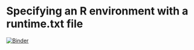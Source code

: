 # Specifying an R environment with a runtime.txt file

[![Binder](https://mybinder.org/badge_logo.svg)](https://mybinder.org/v2/gh/vinstray/StatisticalDataProcessing_PhDcourse/HEAD)


